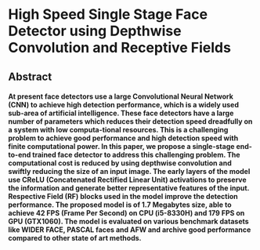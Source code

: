 # __High Speed Single Stage Face Detector using Depthwise Convolution and Receptive Fields__

## __Abstract__
####  At present face detectors use a large Convolutional Neural Network (CNN) to achieve high detection performance, which is a widely used sub-area of artificial intelligence. These face detectors have a large number of parameters which reduces their detection speed dreadfully on a system with low computa-tional resources. This is a challenging problem to achieve good performance and high detection speed with finite computational power. In this paper, we propose a single-stage end-to-end trained face detector to address this challenging problem. The computational cost is reduced by using depthwise convolution and swiftly reducing the size of an input image. The early layers of the model use CReLU (Concatenated Rectified Linear Unit) activations to preserve the information and generate better representative features of the input. Respective Field (RF) blocks used in the model improve the detection performance. The proposed model is of 1.7 Megabytes size, able to achieve 42 FPS (Frame Per Second) on CPU (i5-8330H) and 179 FPS on GPU (GTX1060). The model is evaluated on various benchmark datasets like WIDER FACE, PASCAL faces and AFW and archive good performance compared to other state of art methods.



